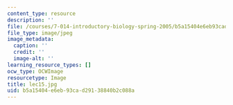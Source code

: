 ```yaml
---
content_type: resource
description: ''
file: /courses/7-014-introductory-biology-spring-2005/b5a15404e6eb93cad29138840b2c088a_lec15.jpg
file_type: image/jpeg
image_metadata:
  caption: ''
  credit: ''
  image-alt: ''
learning_resource_types: []
ocw_type: OCWImage
resourcetype: Image
title: lec15.jpg
uid: b5a15404-e6eb-93ca-d291-38840b2c088a
---
```

